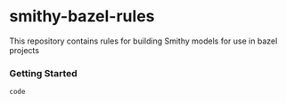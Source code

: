 # smithy-bazel-rules
This repository contains rules for building Smithy models for use in bazel projects


### Getting Started 

```
code
```